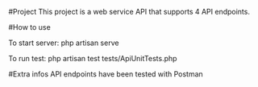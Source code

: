 #Project
This project is a web service API that supports 4 API endpoints. 

#How to use

To start server: 
php artisan serve

To run test:
php artisan test tests/ApiUnitTests.php

#Extra infos
API endpoints have been tested with Postman